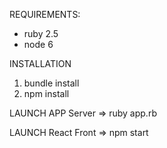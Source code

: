 REQUIREMENTS: 
  - ruby 2.5
  - node 6
  
INSTALLATION

1. bundle install
2. npm install

LAUNCH APP
Server =>
ruby app.rb

LAUNCH React Front =>
npm start
